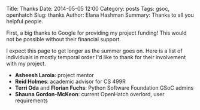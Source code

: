 Title: Thanks
Date: 2014-05-05 12:00
Category: posts
Tags: gsoc, openhatch
Slug: thanks
Author: Elana Hashman
Summary: Thanks to all you helpful people.

First, a big thanks to Google for providing my project funding! This would not 
be possible without their financial support.

I expect this page to get longer as the summer goes on. Here is a list of 
individuals in mostly temporal order I'd like to thank for their involvement 
with my project.

+ **Asheesh Laroia**: project mentor
+ **Reid Holmes**: academic advisor for CS 499R
+ **Terri Oda** and **Florian Fuchs**: Python Software Foundation GSoC admins
+ **Shauna Gordon-McKeon**: current OpenHatch overlord, user requirements
